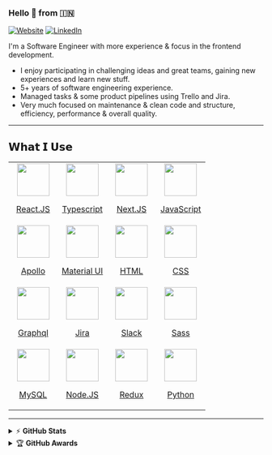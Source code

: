 ### Hello 👋 from 🇮🇳

[![Website][website_badge]][website_url]
[![LinkedIn][linkedin_badge]][linkedin_url]

I'm a Software Engineer with more experience & focus in the frontend development.

- I enjoy participating in challenging ideas and great teams, gaining new experiences and learn new stuff.
- 5+ years of software engineering experience.
- Managed tasks & some product pipelines using Trello and Jira.
- Very much focused on maintenance & clean code and structure, efficiency, performance & overall quality.

---

<p align="center">
  
## 𝗪𝗵𝗮𝘁 𝗜 𝗨𝘀𝗲

<table>
  <tbody>
    <tr valign="top">
     <td width="25%" align="center">
        <img height="64px" src="https://cdn.svgporn.com/logos/react.svg">
        <p>
          <a target="_blank" href="https://reactjs.org" rel="noopener noreferrer">
            React.JS
          </a>
        </p>
      </td>
      <td width="25%" align="center">
         <img height="64px" style={padding-top: 10px; padding-bottom: 10px;} src="https://cdn.svgporn.com/logos/typescript.svg">
          <p>
            <a target="_blank" href="https://www.typescriptlang.org" rel="noopener noreferrer">
              Typescript
            </a>
          </p>
      </td>
      <td width="25%" align="center">
        <img height="64px" src="https://cdn.svgporn.com/logos/nextjs.svg">
        <p>
            <a target="_blank" href="https://nextjs.org" rel="noopener noreferrer">
              Next.JS
            </a>
          </p>
      </td>
      <td width="25%" align="center">
        <img height="64px" src="https://cdn.svgporn.com/logos/javascript.svg">
        <p>
            <a target="_blank" href="https://developer.mozilla.org/en-US/docs/Web/JavaScript" rel="noopener noreferrer">
              JavaScript
            </a>
          </p>
      </td>
    </tr>
    <tr valign="top">
      <td width="25%" align="center">
        <img height="64px" src="https://cdn.svgporn.com/logos/apollostack.svg">
        <p>
            <a target="_blank" href="https://www.apollographql.com/docs/" rel="noopener noreferrer">
              Apollo
            </a>
          </p>
      </td>
      <td width="25%" align="center">
        <img height="64px" src="https://cdn.svgporn.com/logos/material-ui.svg">
        <p>
            <a target="_blank" href="https://mui.com/" rel="noopener noreferrer">
              Material UI
            </a>
          </p>
      </td>
      <td width="25%" align="center">
        <img height="64px" src="https://cdn.svgporn.com/logos/html-5.svg">
        <p>
            <a target="_blank" href="https://developer.mozilla.org/en-US/docs/Web/HTML" rel="noopener noreferrer">
              HTML
            </a>
          </p>
      </td>
      <td width="25%" align="center">
        <img height="64px" src="https://cdn.svgporn.com/logos/css-3.svg">
        <p>
            <a target="_blank" href="https://developer.mozilla.org/en-US/docs/Web/CSS" rel="noopener noreferrer">
              CSS
            </a>
          </p>
      </td>
    </tr>
    <tr valign="top">
      <td width="25%" align="center">
        <img height="64px" src="https://cdn.svgporn.com/logos/graphql.svg">
        <p>
            <a target="_blank" href="https://graphql.org/" rel="noopener noreferrer">
              Graphql
            </a>
          </p>
      </td>
       <td width="25%" align="center">
        <img height="64px" src="https://cdn.svgporn.com/logos/jira.svg">
         <p>
            <a target="_blank" href="https://www.atlassian.com/software/jira" rel="noopener noreferrer">
              Jira
            </a>
          </p>
      </td>
      <td width="25%" align="center">
        <img height="64px" src="https://cdn.svgporn.com/logos/slack.svg">
        <p>
            <a target="_blank" href="https://slack.com/" rel="noopener noreferrer">
              Slack
            </a>
          </p>
      </td>
      <td width="25%" align="center">
         <img height="64px" src="https://cdn.svgporn.com/logos/sass.svg">
        <p>
            <a target="_blank" href="https://sass-lang.com/" rel="noopener noreferrer">
              Sass
            </a>
          </p>
      </td>
    </tr>
    <tr valign="top">
      <td width="25%" align="center">
        <img height="64px" src="https://cdn.svgporn.com/logos/mysql.svg">
        <p>
            <a target="_blank" href="https://www.mysql.com/" rel="noopener noreferrer">
              MySQL
            </a>
          </p>
      </td>
       <td width="25%" align="center">
        <img height="64px" src="https://cdn.svgporn.com/logos/nodejs.svg">
         <p>
            <a target="_blank" href="https://nodejs.org/" rel="noopener noreferrer">
              Node.JS
            </a>
          </p>
      </td>
      <td width="25%" align="center">
        <img height="64px" src="https://cdn.svgporn.com/logos/redux.svg">
        <p>
            <a target="_blank" href="https://redux.js.org/" rel="noopener noreferrer">
              Redux
            </a>
          </p>
      </td>
      <td width="25%" align="center">
         <img height="64px" src="https://cdn.svgporn.com/logos/python.svg">
        <p>
            <a target="_blank" href="https://www.python.org/" rel="noopener noreferrer">
              Python
            </a>
          </p>
      </td>
    </tr>
  </tbody>
</table>
</p>

---

[github_profile_uri]: https://github.com/amrendranath
[github_stats_img]: https://github-readme-stats.vercel.app/api?username=amrendranath&hide_border=true&show_icons=true&count_private=true&theme=algolia
[top_langs_img]: https://github-readme-stats.vercel.app/api/top-langs/?username=amrendranath&hide_border=true&theme=algolia&layout=compact

<details>
    <summary>&#9889 <b>GitHub Stats</b></summary><br/>

[![Github Stats][github_stats_img]][github_profile_uri]
[![Top Langs][top_langs_img]][github_profile_uri]

</details>

<details>
    <summary>&#127942 <b>GitHub Awards</b></summary><br/>

![Github Trophy](https://github-profile-trophy.vercel.app/?username=amrendranath)

</details>

[website_badge]: https://img.shields.io/static/v1?label=Website&logo=google-chrome&style=flat&color=informational&logoColor=white&message=amrendranath.dev
[website_url]: https://amrendranath.dev
[linkedin_badge]: https://img.shields.io/static/v1?label=LinkedIn&logo=linkedin&style=flat&color=blue&logoColor=white&message=amrendranath
[linkedin_url]: https://www.linkedin.com/in/amrendranath
